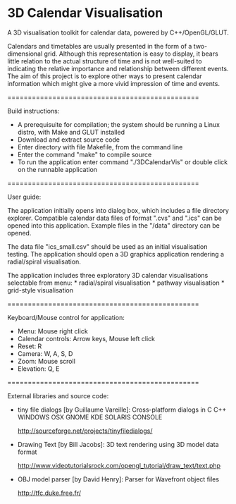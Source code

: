 # 3D Calendar Visualisation

A 3D visualisation toolkit for calendar data, powered by C++/OpenGL/GLUT. <p>Calendars and timetables are usually presented in the form of a two-dimensional grid. Although this representation is easy to display, it bears little relation to the actual structure of time and is not well-suited to indicating the relative importance and relationship between different events. The aim of this project is to explore other ways to present calendar information which might give a more vivid impression of time and events.

===============================================

Build instructions:
* A prerequisuite for compilation; the system should be running a Linux distro, with Make and GLUT installed
* Download and extract source code
* Enter directory with file Makefile, from the command line
* Enter the command "make" to compile source
* To run the application enter command "./3DCalendarVis" or double click on the runnable application

===============================================

User guide:
<p>The application initially opens into dialog box, which includes a file directory explorer. Compatible calendar data files of format ".cvs" and ".ics" can be opened into this application. Example files in the "/data" directory can be opened.
<p>The data file "ics_small.csv" should be used as an initial visualisation testing. The application should open a 3D graphics application rendering a radial/spiral visualisation.

<p>The application includes three exploratory 3D calendar visualisations selectable from menu:
* radial/spiral visualisation
* pathway visualisation
* grid-style visualisation

===============================================

Keyboard/Mouse control for application:
* Menu: Mouse right click
* Calendar controls: Arrow keys, Mouse left click
* Reset: R
* Camera: W, A, S, D
* Zoom: Mouse scroll
* Elevation: Q, E

===============================================

External libraries and source code:
* tiny file dialogs [by Guillaume Vareille]: Cross-platform dialogs in C C++ WINDOWS OSX GNOME KDE SOLARIS CONSOLE <p>http://sourceforge.net/projects/tinyfiledialogs/
* Drawing Text [by Bill Jacobs]: 3D text rendering using 3D model data format <p>http://www.videotutorialsrock.com/opengl_tutorial/draw_text/text.php
* OBJ model parser [by David Henry]: Parser for Wavefront object files <p>http://tfc.duke.free.fr/
